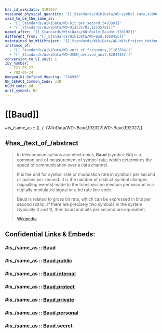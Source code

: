 ```yaml
---
has_id_wikidata: Q192027
measured_physical_quantity: "[[_Standards/WikiData/WD~symbol_rate,428083]]"
said_to_be_the_same_as:
  - "[[_Standards/WikiData/WD~bit_per_second,549389]]"
  - "[[_Standards/WikiData/WD~Q12535781,12535781]]"
named_after: "[[_Standards/WikiData/WD~Émile_Baudot,550192]]"
different_from: "[[_Standards/WikiData/WD~Bud,1000456]]"
maintained_by_WikiProject: "[[_Standards/WikiData/WD~WikiProject_Mathematics,8487137]]"
instance_of:
  - "[[_Standards/WikiData/WD~unit_of_frequency,21162604]]"
  - "[[_Standards/WikiData/WD~UCUM_derived_unit,82047057]]"
conversion_to_SI_unit: 1
IEV_number:
  - 721-03-27
  - 702-05-24
OmegaWiki_Defined_Meaning: "748930"
UN_CEFACT_Common_Code: J38
UCUM_code: Bd
unit_symbol: Bd
---
```


# [[Baud]] 

#is_/same_as :: [[../../WikiData/WD~Baud,192027|WD~Baud,192027]] 

## #has_/text_of_/abstract 

> In telecommunications and electronics, **Baud** (symbol: Bd) 
> is a common unit of measurement of symbol rate, 
> which determines the speed of communication over a data channel.
>
> It is the unit for symbol rate or modulation rate 
> in symbols per second or pulses per second. 
> It is the number of distinct symbol changes (signalling events) 
> made to the transmission medium per second 
> in a digitally modulated signal or a bd rate line code.
>
> Baud is related to gross bit rate, 
> which can be expressed in bits per second (bit/s). 
> If there are precisely two symbols in the system (typically 0 and 1), 
> then baud and bits per second are equivalent.
>
> [Wikipedia](https://en.wikipedia.org/wiki/Baud) 


## Confidential Links & Embeds: 

### #is_/same_as :: [Baud](/_Standards/Dimension/Dim~Time/Baud.md) 

### #is_/same_as :: [Baud.public](/_public/Dimension/Dim~Time/Baud.public.md) 

### #is_/same_as :: [Baud.internal](/_internal/Dimension/Dim~Time/Baud.internal.md) 

### #is_/same_as :: [Baud.protect](/_protect/Dimension/Dim~Time/Baud.protect.md) 

### #is_/same_as :: [Baud.private](/_private/Dimension/Dim~Time/Baud.private.md) 

### #is_/same_as :: [Baud.personal](/_personal/Dimension/Dim~Time/Baud.personal.md) 

### #is_/same_as :: [Baud.secret](/_secret/Dimension/Dim~Time/Baud.secret.md)


